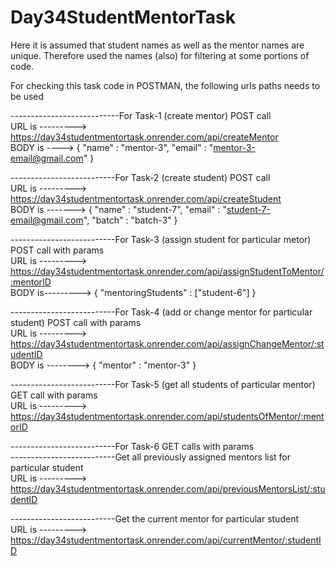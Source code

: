 # Day34StudentMentorTask

Here it is assumed that student names as well as the mentor names are unique. Therefore used the names (also) for filtering at some portions of code.   

For checking this task code in POSTMAN, the following urls paths needs to be used  
   
---------------------------For Task-1 (create mentor) POST call   
URL is ---------> https://day34studentmentortask.onrender.com/api/createMentor   
BODY is ----> {
    "name" : "mentor-3",
    "email" : "mentor-3-email@gmail.com"
}   
   
--------------------------For Task-2 (create student) POST call   
URL is ---------> https://day34studentmentortask.onrender.com/api/createStudent   
BODY is -------> {
    "name" : "student-7",
    "email" : "student-7-email@gmail.com",
    "batch" : "batch-3"
}   
   
--------------------------For Task-3 (assign student for particular metor) POST call with params   
URL is ---------> https://day34studentmentortask.onrender.com/api/assignStudentToMentor/:mentorID   
BODY is---------> {
    "mentoringStudents" : ["student-6"]
}   
   
--------------------------For Task-4 (add or change mentor for particular student) POST call with params   
URL is ---------> https://day34studentmentortask.onrender.com/api/assignChangeMentor/:studentID   
BODY is --------> {
    "mentor" : "mentor-3"
}   
   
--------------------------For Task-5 (get all students of particular mentor) GET call with params   
URL is ---------> https://day34studentmentortask.onrender.com/api/studentsOfMentor/:mentorID   
   
   
--------------------------For Task-6 GET calls with params   
--------------------------Get all previously assigned mentors list for particular student   
URL is ---------> https://day34studentmentortask.onrender.com/api/previousMentorsList/:studentID   
   
--------------------------Get the current mentor for particular student   
URL is ---------> https://day34studentmentortask.onrender.com/api/currentMentor/:studentID   






